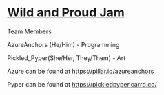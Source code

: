 # [Wild and Proud Jam](https://itch.io/jam/wild-and-proud)

Team Members

AzureAnchors (He/Him) - Programming

Pickled_Pyper(She/Her, They/Them) - Art

Azure can be found at <https://pillar.io/azureanchors>

Pyper can be found at <https://pickledpyper.carrd.co/>
